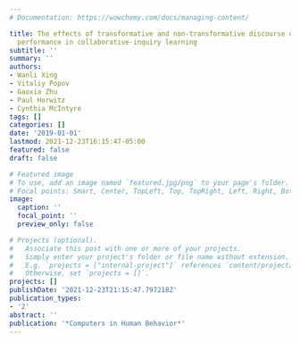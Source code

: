 ```yaml
---
# Documentation: https://wowchemy.com/docs/managing-content/

title: The effects of transformative and non-transformative discourse on individual
  performance in collaborative-inquiry learning
subtitle: ''
summary: ''
authors:
- Wanli Xing
- Vitaliy Popov
- Gaoxia Zhu
- Paul Horwitz
- Cynthia McIntyre
tags: []
categories: []
date: '2019-01-01'
lastmod: 2021-12-23T16:15:47-05:00
featured: false
draft: false

# Featured image
# To use, add an image named `featured.jpg/png` to your page's folder.
# Focal points: Smart, Center, TopLeft, Top, TopRight, Left, Right, BottomLeft, Bottom, BottomRight.
image:
  caption: ''
  focal_point: ''
  preview_only: false

# Projects (optional).
#   Associate this post with one or more of your projects.
#   Simply enter your project's folder or file name without extension.
#   E.g. `projects = ["internal-project"]` references `content/project/deep-learning/index.md`.
#   Otherwise, set `projects = []`.
projects: []
publishDate: '2021-12-23T21:15:47.797218Z'
publication_types:
- '2'
abstract: ''
publication: '*Computers in Human Behavior*'
---
```

